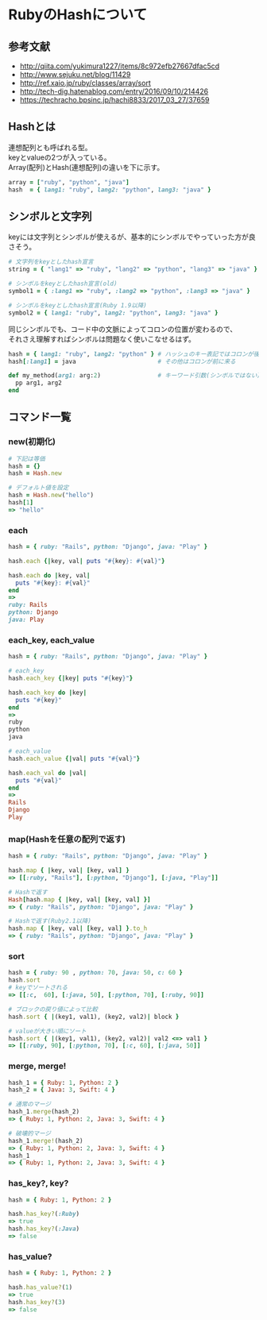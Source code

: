 # RubyのHashについて
## 参考文献
- http://qiita.com/yukimura1227/items/8c972efb27667dfac5cd
- http://www.sejuku.net/blog/11429
- http://ref.xaio.jp/ruby/classes/array/sort
- http://tech-dig.hatenablog.com/entry/2016/09/10/214426
- https://techracho.bpsinc.jp/hachi8833/2017_03_27/37659

## Hashとは
連想配列とも呼ばれる型。  
keyとvalueの2つが入っている。  
Array(配列)とHash(連想配列)の違いを下に示す。  

```Ruby
array = ["ruby", "python", "java"]
hash  = { lang1: "ruby", lang2: "python", lang3: "java" }
```

## シンボルと文字列
keyには文字列とシンボルが使えるが、基本的にシンボルでやっていった方が良さそう。  
```Ruby
# 文字列をkeyとしたhash宣言
string = { "lang1" => "ruby", "lang2" => "python", "lang3" => "java" }

# シンボルをkeyとしたhash宣言(old)
symbol1 = { :lang1 => "ruby", :lang2 => "python", :lang3 => "java" }

# シンボルをkeyとしたhash宣言(Ruby 1.9以降)
symbol2 = { lang1: "ruby", lang2: "python", lang3: "java" }
```

同じシンボルでも、コード中の文脈によってコロンの位置が変わるので、  
それさえ理解すればシンボルは問題なく使いこなせるはず。  
```Ruby
hash = { lang1: "ruby", lang2: "python" } # ハッシュのキー表記ではコロンが後ろに来る
hash[:lang1] = java                       # その他はコロンが前に来る

def my_method(arg1: arg:2)                # キーワード引数(シンボルではない)
  pp arg1, arg2
end
```

## コマンド一覧
### new(初期化)
```Ruby
# 下記は等価
hash = {}
hash = Hash.new

# デフォルト値を設定
hash = Hash.new("hello")
hash[1]
=> "hello"
```

### each
```Ruby
hash = { ruby: "Rails", python: "Django", java: "Play" }

hash.each {|key, val| puts "#{key}: #{val}"}

hash.each do |key, val|
  puts "#{key}: #{val}"
end
=>
ruby: Rails
python: Django
java: Play
```

### each_key, each_value
```Ruby
hash = { ruby: "Rails", python: "Django", java: "Play" }

# each_key
hash.each_key {|key| puts "#{key}"}

hash.each_key do |key|
  puts "#{key}"
end
=>
ruby
python
java

# each_value
hash.each_value {|val| puts "#{val}"}

hash.each_val do |val|
  puts "#{val}"
end
=>
Rails
Django
Play
```

### map(Hashを任意の配列で返す)
```Ruby
hash = { ruby: "Rails", python: "Django", java: "Play" }

hash.map { |key, val| [key, val] }
=> [[:ruby, "Rails"], [:python, "Django"], [:java, "Play"]]

# Hashで返す
Hash[hash.map { |key, val| [key, val] }]
=> { ruby: "Rails", python: "Django", java: "Play" }

# Hashで返す(Ruby2.1以降)
hash.map { |key, val| [key, val] }.to_h
=> { ruby: "Rails", python: "Django", java: "Play" }
```

### sort
```Ruby
hash = { ruby: 90 , python: 70, java: 50, c: 60 }
hash.sort
# keyでソートされる
=> [[:c,  60], [:java, 50], [:python, 70], [:ruby, 90]]

# ブロックの戻り値によって比較
hash.sort { |(key1, val1), (key2, val2)| block }

# valueが大きい順にソート
hash.sort { |(key1, val1), (key2, val2)| val2 <=> val1 }
=> [[:ruby, 90], [:python, 70], [:c, 60], [:java, 50]]
```

### merge, merge!
```Ruby
hash_1 = { Ruby: 1, Python: 2 }
hash_2 = { Java: 3, Swift: 4 }

# 通常のマージ
hash_1.merge(hash_2)
=> { Ruby: 1, Python: 2, Java: 3, Swift: 4 }

# 破壊的マージ
hash_1.merge!(hash_2)
=> { Ruby: 1, Python: 2, Java: 3, Swift: 4 }
hash_1
=> { Ruby: 1, Python: 2, Java: 3, Swift: 4 }
```

### has_key?, key?
```Ruby
hash = { Ruby: 1, Python: 2 }

hash.has_key?(:Ruby)
=> true
hash.has_key?(:Java)
=> false
```

### has_value?
```Ruby
hash = { Ruby: 1, Python: 2 }

hash.has_value?(1)
=> true
hash.has_key?(3)
=> false
```
